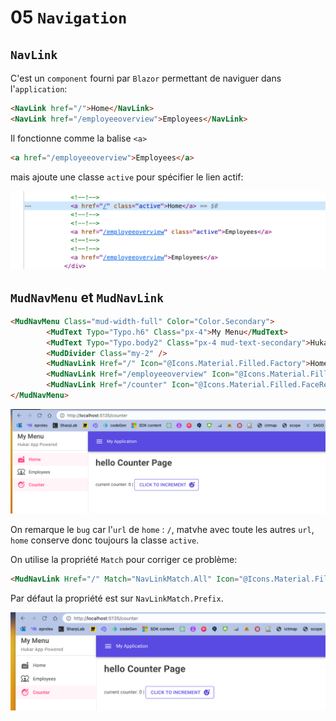 # 05 `Navigation`



## `NavLink`

C'est un `component` fourni par `Blazor` permettant de naviguer dans l'`application`:

```html
<NavLink href="/">Home</NavLink>
<NavLink href="/employeeoverview">Employees</NavLink>
```

Il fonctionne comme la balise `<a>` 

```html
<a href="/employeeoverview">Employees</a>
```

mais ajoute une classe `active` pour spécifier le lien actif:

<img src="assets/navlink-active-class-showing.png" alt="navlink-active-class-showing" />



## `MudNavMenu` et `MudNavLink`

```html
<MudNavMenu Class="mud-width-full" Color="Color.Secondary">
        <MudText Typo="Typo.h6" Class="px-4">My Menu</MudText>
        <MudText Typo="Typo.body2" Class="px-4 mud-text-secondary">Hukar App Powered</MudText>
        <MudDivider Class="my-2" />
        <MudNavLink Href="/" Icon="@Icons.Material.Filled.Factory">Home</MudNavLink>
        <MudNavLink Href="/employeeoverview" Icon="@Icons.Material.Filled.Diversity1">Employees</MudNavLink>
        <MudNavLink Href="/counter" Icon="@Icons.Material.Filled.FaceRetouchingNatural">Counter</MudNavLink>
</MudNavMenu>
```

<img src="assets/mud-menu-nav-link.png" alt="mud-menu-nav-link" />

On remarque le `bug` car l'`url` de `home` : `/`, matvhe avec toute les autres `url`, `home` conserve donc toujours la classe `active`.

On utilise la propriété `Match` pour corriger ce problème:

```html
<MudNavLink Href="/" Match="NavLinkMatch.All" Icon="@Icons.Material.Filled.Factory">Home</MudNavLink>
```

Par défaut la propriété est sur `NavLinkMatch.Prefix`.

<img src="assets/match-url-bug-corrected.png" alt="match-url-bug-corrected" />













